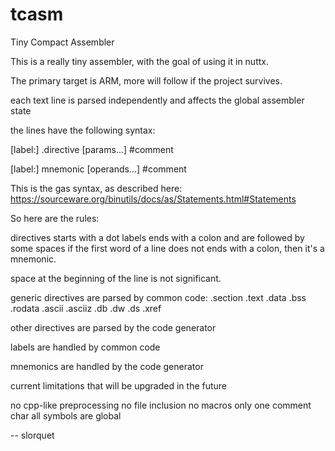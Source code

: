 tcasm
=====

Tiny Compact Assembler

This is a really tiny assembler, with the goal of using it in nuttx.

The primary target is ARM, more will follow if the project survives.

each text line is parsed independently and affects the global assembler state

the lines have the following syntax:

[label:] .directive [params...] #comment

[label:] mnemonic [operands...] #comment

This is the gas syntax, as described here:
https://sourceware.org/binutils/docs/as/Statements.html#Statements

So here are the rules:

directives starts with a dot
labels ends with a colon and are followed by some spaces
if the first word of a line does not ends with a colon, then it's a mnemonic.

space at the beginning of the line is not significant.

generic directives are parsed by common code:
.section <name> .text .data .bss .rodata
.ascii .asciiz
.db .dw .ds
.xref

other directives are parsed by the code generator

labels are handled by common code

mnemonics are handled by the code generator

current limitations that will be upgraded in the future

no cpp-like preprocessing
no file  inclusion
no macros
only one comment char
all symbols are global

-- slorquet

